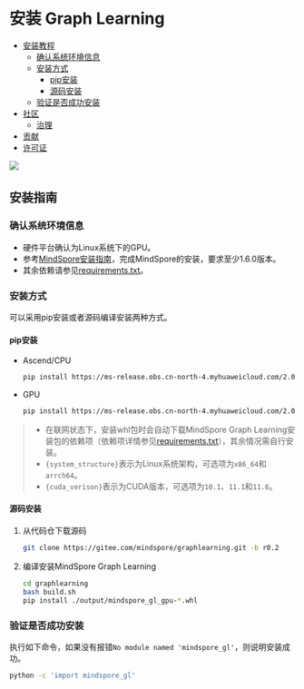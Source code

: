 # 安装 Graph Learning

- [安装教程](#安装教程)
    - [确认系统环境信息](#确认系统环境信息)
    - [安装方式](#安装方式)
        - [pip安装](#pip安装)
        - [源码安装](#源码安装)
    - [验证是否成功安装](#验证是否成功安装)
- [社区](#社区)
    - [治理](#治理)
- [贡献](#贡献)
- [许可证](#许可证)

<a href="https://gitee.com/mindspore/docs/blob/r2.0/docs/graphlearning/docs/source_zh_cn/mindspore_graphlearning_install.md" target="_blank"><img src="https://mindspore-website.obs.cn-north-4.myhuaweicloud.com/website-images/r2.0/resource/_static/logo_source.png"></a>&nbsp;&nbsp;

## 安装指南

### 确认系统环境信息

- 硬件平台确认为Linux系统下的GPU。
- 参考[MindSpore安装指南](https://www.mindspore.cn/install)，完成MindSpore的安装，要求至少1.6.0版本。
- 其余依赖请参见[requirements.txt](https://gitee.com/mindspore/graphlearning/blob/r0.2/requirements.txt)。

### 安装方式

可以采用pip安装或者源码编译安装两种方式。

#### pip安装

- Ascend/CPU

    ```bash
    pip install https://ms-release.obs.cn-north-4.myhuaweicloud.com/2.0.0a0/GraphLearning/cpu/{system_structure}/mindspore_gl-0.2.0a0-cp37-cp37m-linux_{system_structure}.whl --trusted-host ms-release.obs.cn-north-4.myhuaweicloud.com -i https://pypi.tuna.tsinghua.edu.cn/simple
    ```

- GPU

    ```bash
    pip install https://ms-release.obs.cn-north-4.myhuaweicloud.com/2.0.0a0/GraphLearning/gpu/x86_64/cuda-{cuda_verison}/mindspore_gl-0.2.0a0-cp37-cp37m-linux_x86_64.whl --trusted-host ms-release.obs.cn-north-4.myhuaweicloud.com -i https://pypi.tuna.tsinghua.edu.cn/simple
    ```

> - 在联网状态下，安装whl包时会自动下载MindSpore Graph Learning安装包的依赖项（依赖项详情参见[requirements.txt](https://gitee.com/mindspore/graphlearning/blob/r0.2/requirements.txt)），其余情况需自行安装。
> - `{system_structure}`表示为Linux系统架构，可选项为`x86_64`和`arrch64`。
> - `{cuda_verison}`表示为CUDA版本，可选项为`10.1`、`11.1`和`11.6`。

#### 源码安装

1. 从代码仓下载源码

    ```bash
    git clone https://gitee.com/mindspore/graphlearning.git -b r0.2
    ```

2. 编译安装MindSpore Graph Learning

    ```bash
    cd graphlearning
    bash build.sh
    pip install ./output/mindspore_gl_gpu-*.whl
    ```

### 验证是否成功安装

执行如下命令，如果没有报错`No module named 'mindspore_gl'`，则说明安装成功。

```bash
python -c 'import mindspore_gl'
```
